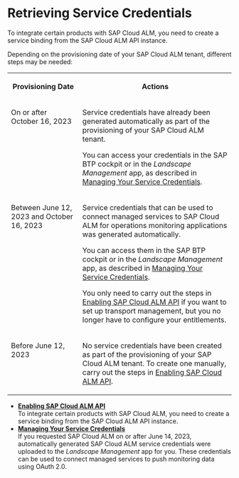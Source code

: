 <!-- loio448f9f17151f4dc2beeda248ca092618 -->

# Retrieving Service Credentials

To integrate certain products with SAP Cloud ALM, you need to create a service binding from the SAP Cloud ALM API instance.

Depending on the provisioning date of your SAP Cloud ALM tenant, different steps may be needed:


<table>
<tr>
<th valign="top">

Provisioning Date

</th>
<th valign="top">

Actions

</th>
</tr>
<tr>
<td valign="top">

On or after October 16, 2023

</td>
<td valign="top">

Service credentials have already been generated automatically as part of the provisioning of your SAP Cloud ALM tenant.

You can access your credentials in the SAP BTP cockpit or in the *Landscape Management* app, as described in [Managing Your Service Credentials](managing-your-service-credentials-87b7851.md).

</td>
</tr>
<tr>
<td valign="top">

Between June 12, 2023 and October 16, 2023

</td>
<td valign="top">

Service credentials that can be used to connect managed services to SAP Cloud ALM for operations monitoring applications was generated automatically.

You can access them in the SAP BTP cockpit or in the *Landscape Management* app, as described in [Managing Your Service Credentials](managing-your-service-credentials-87b7851.md).

You only need to carry out the steps in [Enabling SAP Cloud ALM API](enabling-sap-cloud-alm-api-704b5dc.md) if you want to set up transport management, but you no longer have to configure your entitlements.

</td>
</tr>
<tr>
<td valign="top">

Before June 12, 2023

</td>
<td valign="top">

No service credentials have been created as part of the provisioning of your SAP Cloud ALM tenant. To create one manually, carry out the steps in [Enabling SAP Cloud ALM API](enabling-sap-cloud-alm-api-704b5dc.md).

</td>
</tr>
</table>

-   **[Enabling SAP Cloud ALM API](enabling-sap-cloud-alm-api-704b5dc.md "To integrate certain products with SAP Cloud ALM, you need to create a service binding
		from the SAP Cloud ALM API instance.")**  
To integrate certain products with SAP Cloud ALM, you need to create a service binding from the SAP Cloud ALM API instance.
-   **[Managing Your Service Credentials](managing-your-service-credentials-87b7851.md "If you requested SAP Cloud ALM on or after June 14, 2023, automatically generated SAP
		Cloud ALM service credentials were uploaded to the Landscape
			Management app for you. These credentials can be used to connect managed
		services to push monitoring data using OAuth 2.0.")**  
If you requested SAP Cloud ALM on or after June 14, 2023, automatically generated SAP Cloud ALM service credentials were uploaded to the *Landscape Management* app for you. These credentials can be used to connect managed services to push monitoring data using OAuth 2.0.

